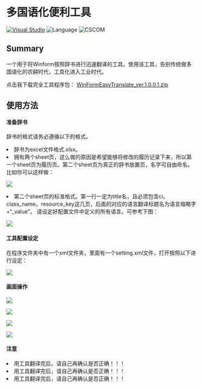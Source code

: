 # 多国语化便利工具
[![Visual Studio](https://img.shields.io/badge/Visual%20Studio-2015-red.svg)](https://www.visualstudio.com/zh-hans/) ![Language](https://img.shields.io/badge/Language-C%23%20-orange.svg) ![CSCOM](https://img.shields.io/badge/CSCOM(APS)-3.0.0.0-orange.svg)
## Summary
一个用于将Winform按照辞书进行迅速翻译的工具。使用该工具，告别传统做多国语化的农耕时代，工具化进入工业时代。

点击我下载完全工具程序包：
[WinFormEasyTranslate_ver.1.0.0.1.zip](https://wemanclh.github.io/WinFormEasyTranslate/执行程序包/WinFormEasyTranslate_ver.1.0.0.1.zip)

## 使用方法
#### 准备辞书
辞书的格式请务必遵循以下的格式。
<li>辞书为excel文件格式.xlsx。</li>
<li>拥有两个sheet页，这么做的原因是希望能够将修改的履历记录下来，所以第一个sheet页为履历页。第二个sheet页为真正的辞书放置页，名字可自由命名。比如你可以这样做：</li>

![](https://wemanclh.github.io/WinFormEasyTranslate/img/sheet_format.png)
<li>第二个sheet页的标准格式。第一行一定为title名，且必须包含ci，class_name，resource_key这几页，后面的对应的语言翻译标题名为语言缩略字+“_value”。 请设定好配置文件中定义的所有语言。可参考下图：</li>

![](https://wemanclh.github.io/WinFormEasyTranslate/img/dictionary_title_format.png)

#### 工具配置设定
在程序文件夹中有一个xml文件夹，里面有一个setting.xml文件，打开按照以下进行设定：

![](https://wemanclh.github.io/WinFormEasyTranslate/img/setting_xml.png)

#### 画面操作

![](https://wemanclh.github.io/WinFormEasyTranslate/img/step1.png)

![](https://wemanclh.github.io/WinFormEasyTranslate/img/step2.png)

![](https://wemanclh.github.io/WinFormEasyTranslate/img/step3.png)

![](https://wemanclh.github.io/WinFormEasyTranslate/img/step4.png)

#### 注意
<li>用工具翻译完后，请自己再确认是否正确！！！</li>
<li>用工具翻译完后，请自己再确认是否正确！！！</li>
<li>用工具翻译完后，请自己再确认是否正确！！！</li>
